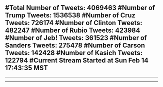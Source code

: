 #Total Number of Tweets: 4069463 
#Number of Trump Tweets: 1536538
#Number of Cruz Tweets: 726174
#Number of Clinton Tweets: 482247
#Number of Rubio Tweets: 423984
#Number of Jeb! Tweets: 361523
#Number of Sanders Tweets: 275478
#Number of Carson Tweets: 142428
#Number of Kasich Tweets: 122794
#Current Stream Started at Sun Feb 14 17:43:35 MST
---
---
---

